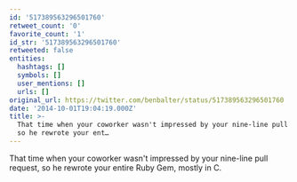 ```yaml
---
id: '517389563296501760'
retweet_count: '0'
favorite_count: '1'
id_str: '517389563296501760'
retweeted: false
entities:
  hashtags: []
  symbols: []
  user_mentions: []
  urls: []
original_url: https://twitter.com/benbalter/status/517389563296501760
date: '2014-10-01T19:04:19.000Z'
title: >-
  That time when your coworker wasn't impressed by your nine-line pull request,
  so he rewrote your ent…
---
```


That time when your coworker wasn't impressed by your nine-line pull request, so he rewrote your entire Ruby Gem, mostly in C.